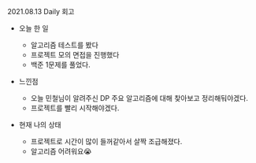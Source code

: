2021.08.13 Daily 회고

- 오늘 한 일

  - 알고리즘 테스트를 봤다
  - 프로젝트 모의 면접을 진행했다
  - 백준 1문제를 풀었다.

- 느낀점

  - 오늘 민철님이 알려주신 DP 주요 알고리즘에 대해 찾아보고 정리해둬야겠다.
  - 프로젝트를 빨리 시작해야겠다.

- 현재 나의 상태
  - 프로젝트로 시간이 많이 들꺼같아서 살짝 조급해졌다.
  - 알고리즘 어려워요😭
